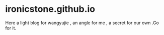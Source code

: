 # ironicstone.github.io
Here a light blog for wangyujie , an angle for me , a secret for our own .Go for it.
